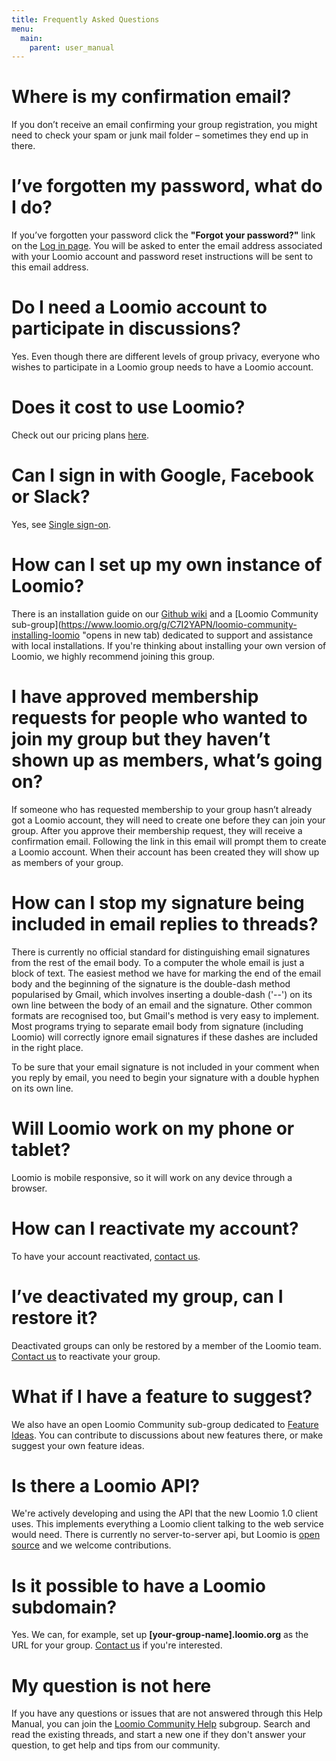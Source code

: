 ```yaml
---
title: Frequently Asked Questions
menu:
  main:
    parent: user_manual
---
```


# Where is my confirmation email?

If you don’t receive an email confirming your group registration, you might need to check your spam or junk mail folder – sometimes they end up in there.

# I’ve forgotten my password, what do I do?

If you’ve forgotten your password click the **"Forgot your password?"** link on the [Log in page](https://www.loomio.org/users/sign_in "opens in new tab"). You will be asked to enter the email address associated with your Loomio account and password reset instructions will be sent to this email address.

# Do I need a Loomio account to participate in discussions?

Yes. Even though there are different levels of group privacy, everyone who wishes to participate in a Loomio group needs to have a Loomio account.

# Does it cost to use Loomio?

Check out our pricing plans [here](https://www.loomio.org/pricing "opens Pricing page in new tab").

# Can I sign in with Google, Facebook or Slack?

Yes, see [Single sign-on](getting_started.html#single-sign-on "moves down the page to single sign on").

# How can I set up my own instance of Loomio?

There is an installation guide on our [Github wiki](https://github.com/loomio/loomio/wiki "opens in new tab") and a [Loomio Community sub-group](https://www.loomio.org/g/C7I2YAPN/loomio-community-installing-loomio "opens in new tab) dedicated to support and assistance with local installations. If you're thinking about installing your own version of Loomio, we highly recommend joining this group.

# I have approved membership requests for people who wanted to join my group but they haven’t shown up as members, what’s going on?

If someone who has requested membership to your group hasn’t already got a Loomio account, they will need to create one before they can join your group. After you approve their membership request, they will receive a confirmation email. Following the link in this email will prompt them to create a Loomio account. When their account has been created they will show up as members of your group.

# How can I stop my signature being included in email replies to threads?

There is currently no official standard for distinguishing email signatures from the rest of the email body. To a computer the whole email is just a block of text. The easiest method we have for marking the end of the email body and the beginning of the signature is the double-dash method popularised by Gmail, which involves inserting a double-dash ('--') on its own line between the body of an email and the signature. Other common formats are recognised too, but Gmail's method is very easy to implement. Most programs trying to separate email body from signature (including Loomio) will correctly ignore email signatures if these dashes are included in the right place.

To be sure that your email signature is not included in your comment when you reply by email, you need to begin your signature with a double hyphen on its own line.

# Will Loomio work on my phone or tablet?

Loomio is mobile responsive, so it will work on any device through a browser.

# How can I reactivate my account?

To have your account reactivated, [contact us](https://loomio.org/contact "opens in new tab").

# I’ve deactivated my group, can I restore it?

Deactivated groups can only be restored by a member of the Loomio team. [Contact us](https://loomio.org/contact "opens in new tab") to reactivate your group.

# What if I have a feature to suggest?

We also have an open Loomio Community sub-group dedicated to [Feature Ideas](https://www.loomio.org/g/GN7EFQTK/loomio-community-feature-ideas "opens in new tab"). You can contribute to discussions about new features there, or make suggest your own feature ideas.

# Is there a Loomio API?

We're actively developing and using the API that the new Loomio 1.0 client uses. This implements everything a Loomio client talking to the web service would need. There is currently no server-to-server api, but Loomio is [open source](http://github.com/loomio/loomio "opens in new tab") and we welcome contributions.

# Is it possible to have a Loomio subdomain?

Yes. We can, for example, set up **[your-group-name].loomio.org** as the URL for your group. [Contact us](https://loomio.org/contact "opens in new tab") if you're interested.

# My question is not here

If you have any questions or issues that are not answered through this Help Manual, you can join the [Loomio Community Help](https://www.loomio.org/invitations/716ae5abb84f4a5ea75c "open in new tab to join the group") subgroup. Search and read the existing threads, and start a new one if they don't answer your question, to get help and tips from our community.
